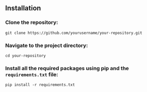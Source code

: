 ## Installation

### Clone the repository:
`git clone https://github.com/yourusername/your-repository.git`

### Navigate to the project directory:
`cd your-repository`

### Install all the required packages using pip and the `requirements.txt` file:
`pip install -r requirements.txt`
